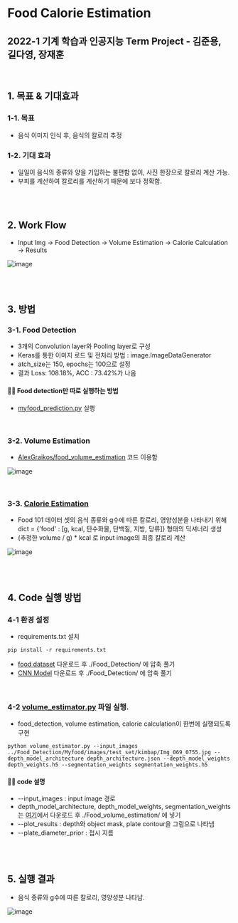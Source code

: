 # Food Calorie Estimation
## 2022-1 기계 학습과 인공지능 Term Project - 김준용, 길다영, 장재훈

<br>

## 1. 목표 & 기대효과
### 1-1. 목표
- 음식 이미지 인식 후, 음식의 칼로리 추정 


### 1-2. 기대 효과
- 일일이 음식의 종류와 양을 기입하는 불편함 없이, 사진 한장으로 칼로리 계산 가능.
-  부피를 계산하여 칼로리를 계산하기 때문에 보다 정확함.

<br><br>

## 2. Work Flow
- Input Img → Food Detection → Volume Estimation → Calorie Calculation → Results

![image](https://user-images.githubusercontent.com/53934639/173486316-41400309-4041-429d-b04d-02154abc8a7b.png)

<br><br>

## 3. 방법
### 3-1. Food Detection
- 3개의 Convolution layer와 Pooling layer로 구성
- Keras를 통한 이미지 로드 및 전처리 방법 : image.ImageDataGenerator
- atch_size는 150, epochs는 100으로 설정
- 결과 Loss: 108.18%, ACC : 73.42%가 나옴

#### 👩‍💻 Food detection만 따로 실행하는 방법
- [myfood_prediction.py](https://github.com/arittung/Food_Calorie_Estimation/blob/main/Food_Detection/myfood_prediction.py) 실행

<br>

### 3-2. Volume Estimation
- [AlexGraikos/food_volume_estimation](https://github.com/AlexGraikos/food_volume_estimation) 코드 이용함

![image](https://user-images.githubusercontent.com/53934639/173487815-de4c02df-a99b-4056-9dd7-5269058b4178.png)

<br>


### 3-3. [Calorie Estimation](https://github.com/arittung/Food_Calorie_Estimation/blob/main/Food_volume_estimation/volume_estimator.py#L510)
- Food 101 데이터 셋의 음식 종류와 g수에 따른 칼로리, 영양성분을 나타내기 위해 dict = {'food' : [g, kcal, 탄수화물, 단백질, 지방, 당류]} 형태의 딕셔너리 생성
- (추정한 volume / g) * kcal 로 input image의 최종 칼로리 계산

![image](https://user-images.githubusercontent.com/53934639/173488131-00b159fb-d0f5-49e6-8468-f822d9020bb7.png)



<br><br>

## 4. Code 실행 방법
### 4-1 환경 설정 
- requirements.txt 설치
```
pip install -r requirements.txt 
```
- [food dataset](https://drive.google.com/file/d/1PE3r-ve0FOOMEwIzZJfEo5PXH6KtDZOF/view?usp=sharing) 다운로드 후 ./Food_Detection/ 에 압축 풀기
- [CNN Model](https://drive.google.com/file/d/1B_aWg1_1JIbCU6cbNcqzwHqu7AY0gZ4M/view?usp=sharing) 다운로드 후 ./Food_Detection/ 에 압축 풀기

<br>

### 4-2 [volume_estimator.py](https://github.com/arittung/Food_Calorie_Estimation/blob/main/Food_volume_estimation/volume_estimator.py) 파일 실행. 
  - food_detection, volume estimation, calorie calculation이 한번에 실행되도록 구현

```
python volume_estimator.py --input_images ../Food_Detection/Myfood/images/test_set/kimbap/Img_069_0755.jpg --depth_model_architecture depth_architecture.json --depth_model_weights depth_weights.h5 --segmentation_weights segmentation_weights.h5
```

#### 👩‍💻 code 설명
- --input_images : input image 경로
- depth_model_architecture, depth_model_weights, segmentation_weights는 [여기](https://github.com/AlexGraikos/food_volume_estimation#models)에서 다운로드 후 ./Food_volume_estimation/ 에 넣기
- --plot_results : depth와 object mask, plate contour을 그림으로 나타냄
- --plate_diameter_prior : 접시 지름

<br><br>

## 5. 실행 결과
- 음식 종류와 g수에 따른 칼로리, 영양성분 나타남.

![image](https://user-images.githubusercontent.com/53934639/173487955-0bf8e1a4-d5cc-4032-aeb8-fe60ecab5dfc.png)


